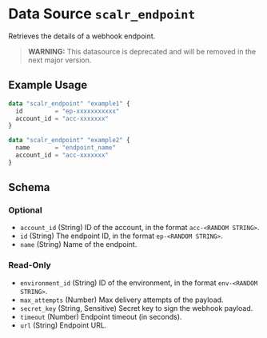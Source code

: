 # Data Source `scalr_endpoint`

Retrieves the details of a webhook endpoint.

> **WARNING:** This datasource is deprecated and will be removed in the next major version.

## Example Usage

```terraform
data "scalr_endpoint" "example1" {
  id         = "ep-xxxxxxxxxxx"
  account_id = "acc-xxxxxxx"
}

data "scalr_endpoint" "example2" {
  name       = "endpoint_name"
  account_id = "acc-xxxxxxx"
}
```

<!-- schema generated by tfplugindocs -->
## Schema

### Optional

- `account_id` (String) ID of the account, in the format `acc-<RANDOM STRING>`.
- `id` (String) The endpoint ID, in the format `ep-<RANDOM STRING>`.
- `name` (String) Name of the endpoint.

### Read-Only

- `environment_id` (String) ID of the environment, in the format `env-<RANDOM STRING>`.
- `max_attempts` (Number) Max delivery attempts of the payload.
- `secret_key` (String, Sensitive) Secret key to sign the webhook payload.
- `timeout` (Number) Endpoint timeout (in seconds).
- `url` (String) Endpoint URL.
